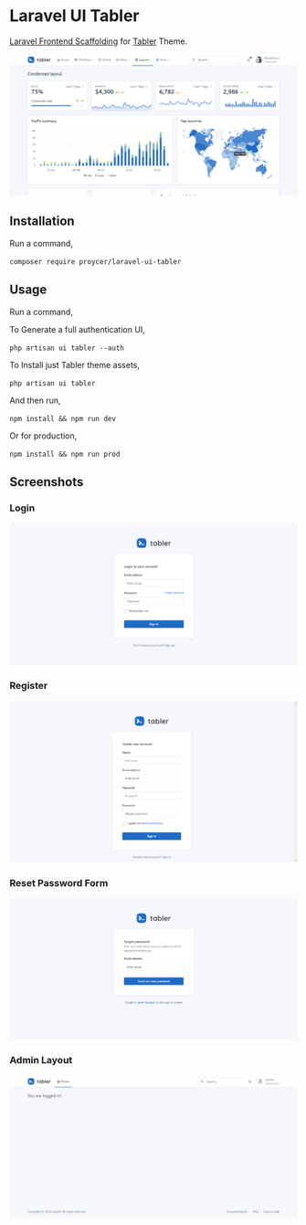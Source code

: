 # Laravel UI Tabler

[Laravel Frontend Scaffolding](https://laravel.com/docs/7.x/frontend) for [Tabler](https://preview-dev.tabler.io) Theme.

![Preview](https://raw.githubusercontent.com/Proycer/laravel-ui-tabler/main/screenshots/preview.png)

## Installation

Run a command,

`composer require proycer/laravel-ui-tabler`

## Usage

Run a command,

To Generate a full authentication UI,

`php artisan ui tabler --auth`

To Install just Tabler theme assets,

`php artisan ui tabler`

And then run,

`npm install && npm run dev`

Or for production,

`npm install && npm run prod`

## Screenshots

### Login

![Login](https://raw.githubusercontent.com/Proycer/laravel-ui-tabler/main/screenshots/login.png)

### Register

![Register](https://raw.githubusercontent.com/Proycer/laravel-ui-tabler/main/screenshots/register.png)

### Reset Password Form

![Reset Password Form](https://raw.githubusercontent.com/Proycer/laravel-ui-tabler/main/screenshots/reset.png)

### Admin Layout

![Reset Password](https://raw.githubusercontent.com/Proycer/laravel-ui-tabler/main/screenshots/layout.png)
